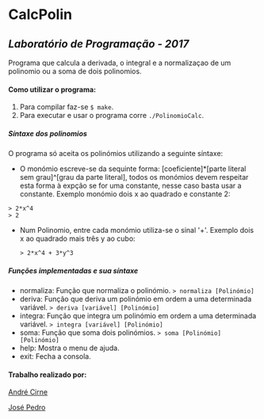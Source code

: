 # CalcPolin
## *Laboratório de Programação - 2017*
Programa que calcula a derivada, o integral e a normalizaçao de um polinomio ou a soma de dois polinomios.

#### Como utilizar o programa:
1. Para compilar faz-se `$ make`.
2. Para executar e usar o programa corre `./PolinomioCalc`.

##### Síntaxe dos polinomios
O programa só aceita os polinómios utilizando a seguinte síntaxe:
* O monómio escreve-se da sequinte forma:  [coeficiente]*[parte literal sem grau]^[grau da parte literal], todos os monómios devem respeitar esta forma à expção se for uma constante, nesse caso basta usar a constante. Exemplo monómio dois x ao quadrado e constante 2:
```
> 2*x^4
> 2
```

* Num Polinomio, entre cada monómio utiliza-se o sinal '+'.
  Exemplo dois x ao quadrado mais três y ao cubo:
  
  ```
  > 2*x^4 + 3*y^3
  ```

##### Funções implementadas e sua síntaxe
* normaliza: Função que normaliza o polinómio. `> normaliza [Polinómio]`
* deriva: Função que deriva um polinómio em ordem a uma determinada variável. `> deriva [variável] [Polinómio]`
* integra: Função que integra um polinómio em ordem a uma determinada variável. `> integra [variável] [Polinómio]`
* soma: Função que soma dois polinómios. `> soma [Polinómio] [Polinómio]`
* help: Mostra o menu de ajuda.
* exit: Fecha a consola.

#### Trabalho realizado por:

[André Cirne](https://sigarra.up.pt/fcup/pt/fest_geral.cursos_list?pv_num_unico=201505860)

[José Pedro](https://sigarra.up.pt/fcup/pt/fest_geral.cursos_list?pv_num_unico=201503443)
